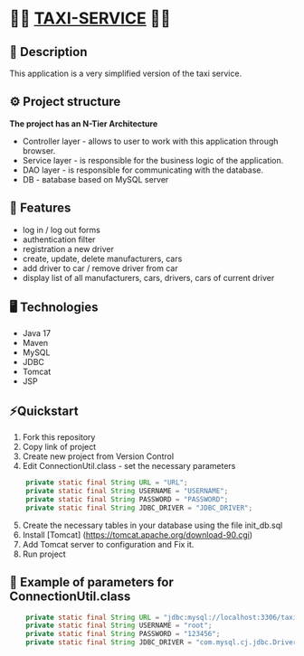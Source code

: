 # 🚖🚖 <a href="https://glacial-tor-01660.herokuapp.com/">**TAXI-SERVICE**</a> 🚖🚖

## 💽 Description
This application is a very simplified version of the taxi service.

## ⚙️ Project structure
**The project has an N-Tier Architecture**
- Controller layer - allows to user to work with this application through browser.
- Service layer - is responsible for the business logic of the application.
- DAO layer - is responsible for communicating with the database.
- DB - вatabase based on MySQL server

## 📝 Features
- log in / log out forms
- authentication filter
- registration a new driver
- create, update, delete manufacturers, cars
- add driver to car / remove driver from car
- display list of all manufacturers, cars, drivers, cars of current driver

## 🖥️ Technologies
- Java 17
- Maven
- MySQL
- JDBC
- Tomcat
- JSP

## ⚡️Quickstart
1. Fork this repository
2. Copy link of project
3. Create new project from Version Control
4. Edit ConnectionUtil.class - set the necessary parameters
``` java
    private static final String URL = "URL";
    private static final String USERNAME = "USERNAME"; 
    private static final String PASSWORD = "PASSWORD";
    private static final String JDBC_DRIVER = "JDBC_DRIVER";
```
5. Create the necessary tables in your database using the file init_db.sql
6. Install [Tomcat] (https://tomcat.apache.org/download-90.cgi)
7. Add Tomcat server to configuration and Fix it.
8. Run project

## 👀 Example of parameters for ConnectionUtil.class
``` java
    private static final String URL = "jdbc:mysql://localhost:3306/taxi?useUnicode=true&serverTimezone=UTC";
    private static final String USERNAME = "root";
    private static final String PASSWORD = "123456";
    private static final String JDBC_DRIVER = "com.mysql.cj.jdbc.Driver";

